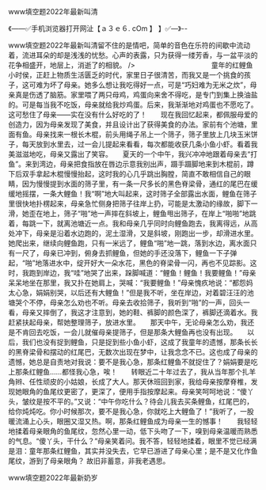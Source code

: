 www填空题2022年最新叫清

《——✅手机浏览器打开网沚【ａ３ｅ６. cOm 】 】✅—》--

www填空题2022年最新叫清留不住的是情吧，简单的音色在乐符的间歇中流动着，流进耳朵的却是浅浅的忧愁。心声的表露，只为获得一缕芳香，与一盆平淡的花争相盛开，地层上，消逝了的相貌。
/>　　　　　　　　　　　童年的红鲤鱼　　小时侯，正赶上物质生活匮乏的时代，家里日子很清苦，而我又是一个挑食的孩子，这可难为坏了母亲。她多么想让我吃得好一点，可是“巧妇难为无米之炊”，母亲真是伤透了脑筋。家里喂了两只母鸡，鸡蛋向来舍不得吃，是专门到集上换油盐的。可是每当我不吃饭，母亲就给我炒鸡蛋。后来，我渐渐地对鸡蛋也不愿吃了。这可愁住了母亲——实在没有什么好吃的了！　　现在我回忆起来，都佩服母爱的创造力，因为母亲发现了美食，并且设计出了获得美食的办法。家前有个池塘，里面有鱼。母亲找来一根长木棍，前头用绳子吊上一个筛子，筛子里放上几块玉米饼子，每天放到水里去，过一会儿提起来看看，每次都能收获几条小鱼小虾。看着我美滋滋地吃，母亲又露出了笑容。　　夏天的一个中午，我兴冲冲地跟着母亲去“打鱼”。来到湾边，母亲把食指放在唇边示意我别出声，蹑手蹑脚地来到木棍前，蹲下后双手拿起木棍慢慢抬起，这时我的心几乎跳出胸膛，简直不敢相信自己的眼睛，因为慢慢提到水面的筛子里，有一条一尺多长的黑色脊梁骨，通红的尾巴在缓缓地摇摆，一条大鲤鱼！我“啊”地大叫起来，这时筛子全部露出水面，鲤鱼在筛子里很快地扑楞起来，母亲急忙侧身把筛子往岸上扔，可能是太激动的缘故，脚下一滑，她歪在地上，筛子“啪”地一声摔在斜坡上，鲤鱼甩出筛子，在岸上“啪啪”地跳着，每跳一下，就离池塘近一点。我和母亲几乎同时向鲤鱼跑去，我离得远，从高处冲下，母亲是沿着水边跑的，泥土湿滑，又是斜坡，刚跑出一步，却滑进水里。她爬出来，继续向鲤鱼跑，只有一米远了，鲤鱼“啪”地一跳，落到水边，离水面只有一尺了，母亲已冲到，俯身去抓鲤鱼，但她的手还没落下，鲤鱼一下子弹起，“啪”地落进水中，绽开好大一朵水花，黑色的脊梁骨一闪，再也不见踪影。这时，我跑到岸边，我“哇”地哭了出来，跺脚喊道：“鲤鱼！鲤鱼！我要鲤鱼！”母亲呆呆地坐在那里，我又扑在她肩上，哭喊：“我要鲤鱼！”母亲愧疚地说：“都怨妈太心急，娟娟别哭，以后还有大鲤鱼！”但是我不听，坐在岸边，对着碧汪汪的池塘哭个不停，母亲怎么劝也不听。母亲去收拾筛子，我听到“啪”的一声，回头一看，母亲又摔倒了，我这才注意到，她的鞋、裤脚的颜色深了，裤脚还滴着水。我赶紧扶起母亲，帮她整理筛子，放进水里。　　那天中午，无论母亲怎么劝，我还是不肯回去吃饭，一会儿就催母亲提筛子，但是那条大鲤鱼再也没有出现。　　以后，我们也没有捉到鲤鱼，只是捉到些小鱼小虾，这成了我童年的遗憾，那条长长的黑脊梁骨和摆动的红尾巴，无数次出现在梦中，让我念念不已。这也成了母亲的遗憾，她总是自责地对我说：要不是我心急，那条红鲤鱼不就捉住了？娟娟要是吃上那条红鲤鱼……都怪我心急，唉！　　转眼近二十年过去了，我从当年那个扎羊角辫、任性顽皮的小姑娘，长成了大人。那天休班回到家，我给母亲按摩脊椎，发现她眼角的鱼尾纹更密了，更深了，便用手指按摩起来。母亲笑呵呵地说：“傻丫头，皱纹是按不平的。”又说：“中午你吃什么？待会儿我去买条鲤鱼，红尾巴的，给你炖炖吃。你小时候那次，要不是我心急，你就吃上大鲤鱼了！”我听了，一股暖流涌上心头，眼圈又湿又热。啊，那条红鲤鱼成为母亲一生的憾事！　　我轻轻地揉着母亲眼角的鱼尾纹，忽然心里一动，低下头吻了一下，嗅到母亲温暖而熟悉的气息。“傻丫头，干什么？”母亲笑着问。我不答，轻轻地揉着，眼里不觉已经满是泪：童年那条红鲤鱼，其实并没失去，它早已游进了母亲心里；是不是又化作鱼尾纹，游到了母亲眼角？
故旧非蓄意，非我老遇思。





www填空题2022年最新奶岁
